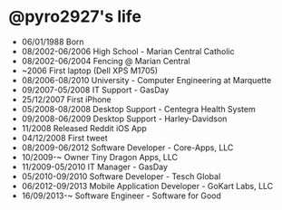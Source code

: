 @pyro2927's life
===============

- 06/01/1988 Born
- 08/2002-06/2006 High School - Marian Central Catholic
- 08/2002-06/2004 Fencing @ Marian Central
- ~2006 First laptop (Dell XPS M1705)
- 08/2006-08/2010 University - Computer Engineering at Marquette
- 09/2007-05/2008 IT Support - GasDay
- 25/12/2007 First iPhone
- 05/2008-08/2008 Desktop Support - Centegra Health System
- 09/2008-06/2009 Desktop Support - Harley-Davidson
- 11/2008 Released Reddit iOS App
- 04/12/2008 First tweet
- 08/2009-06/2012 Software Developer - Core-Apps, LLC
- 10/2009-~ Owner Tiny Dragon Apps, LLC
- 11/2009-05/2010 IT Manager - GasDay
- 05/2010-09/2010 Software Developer - Tesch Global
- 06/2012-09/2013 Mobile Application Developer - GoKart Labs, LLC
- 16/09/2013-~ Software Engineer - Software for Good

